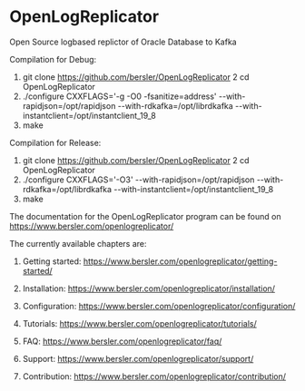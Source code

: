 # OpenLogReplicator
Open Source logbased replictor of Oracle Database to Kafka

Compilation for Debug:
1. git clone https://github.com/bersler/OpenLogReplicator
2  cd OpenLogReplicator
3. ./configure CXXFLAGS='-g -O0 -fsanitize=address' --with-rapidjson=/opt/rapidjson --with-rdkafka=/opt/librdkafka --with-instantclient=/opt/instantclient_19_8
4. make

Compilation for Release:
1. git clone https://github.com/bersler/OpenLogReplicator
2  cd OpenLogReplicator
3. ./configure CXXFLAGS='-O3' --with-rapidjson=/opt/rapidjson --with-rdkafka=/opt/librdkafka --with-instantclient=/opt/instantclient_19_8
4. make

The documentation for the OpenLogReplicator program can be found on https://www.bersler.com/openlogreplicator/

The currently available chapters are:

1. Getting started:
https://www.bersler.com/openlogreplicator/getting-started/

2. Installation:
https://www.bersler.com/openlogreplicator/installation/

3. Configuration:
https://www.bersler.com/openlogreplicator/configuration/

4. Tutorials:
https://www.bersler.com/openlogreplicator/tutorials/

5. FAQ:
https://www.bersler.com/openlogreplicator/faq/

6. Support:
https://www.bersler.com/openlogreplicator/support/

7. Contribution:
https://www.bersler.com/openlogreplicator/contribution/
